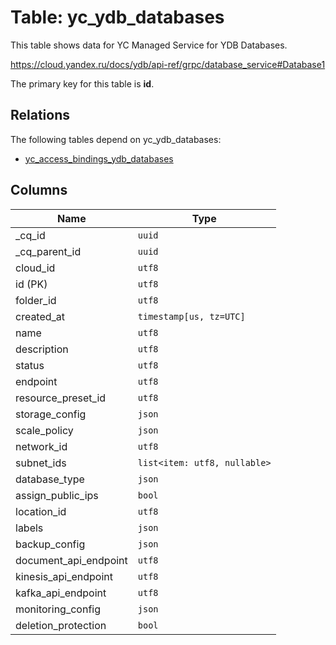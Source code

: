 # Table: yc_ydb_databases

This table shows data for YC Managed Service for YDB Databases.

https://cloud.yandex.ru/docs/ydb/api-ref/grpc/database_service#Database1

The primary key for this table is **id**.

## Relations

The following tables depend on yc_ydb_databases:
  - [yc_access_bindings_ydb_databases](yc_access_bindings_ydb_databases.md)

## Columns

| Name          | Type          |
| ------------- | ------------- |
|_cq_id|`uuid`|
|_cq_parent_id|`uuid`|
|cloud_id|`utf8`|
|id (PK)|`utf8`|
|folder_id|`utf8`|
|created_at|`timestamp[us, tz=UTC]`|
|name|`utf8`|
|description|`utf8`|
|status|`utf8`|
|endpoint|`utf8`|
|resource_preset_id|`utf8`|
|storage_config|`json`|
|scale_policy|`json`|
|network_id|`utf8`|
|subnet_ids|`list<item: utf8, nullable>`|
|database_type|`json`|
|assign_public_ips|`bool`|
|location_id|`utf8`|
|labels|`json`|
|backup_config|`json`|
|document_api_endpoint|`utf8`|
|kinesis_api_endpoint|`utf8`|
|kafka_api_endpoint|`utf8`|
|monitoring_config|`json`|
|deletion_protection|`bool`|